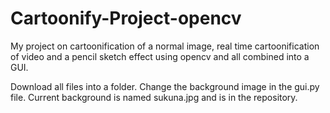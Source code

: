 # Cartoonify-Project-opencv
My project on cartoonification of a normal image, real time cartoonification of video and a pencil sketch effect using opencv and all combined into a GUI.

Download all files into a folder. Change the background image in the gui.py file. Current background is named sukuna.jpg and is in the repository.

